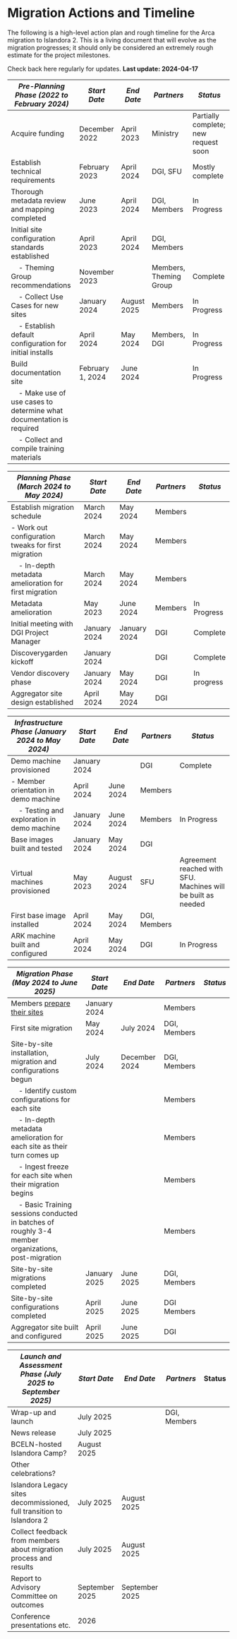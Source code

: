 # Migration Actions and Timeline

The following is a high-level action plan and rough timeline for the Arca 
migration to Islandora 2. This is a living document that will evolve 
as the migration progresses; it should only be considered an 
extremely rough estimate for the project milestones.

Check back here regularly for updates. **Last update: 2024-04-17**

| *Pre-Planning Phase (2022 to February 2024)*                            | *Start Date*     | *End Date*    | *Partners*             | *Status*                             |
| ----------------------------------------------------------------------- | ---------------- | ------------- | ---------------------- | ------------------------------------ |
| Acquire funding                                                         | December 2022    | April 2023    | Ministry               | Partially complete; new request soon |
| Establish technical requirements                                        | February 2023    | April 2024    | DGI, SFU               | Mostly complete                      |
| Thorough metadata review and mapping completed                          | June 2023        | April 2024 | DGI, Members           |       In Progress                               |
| Initial site configuration standards established                        | April 2023       | April 2024    | DGI, Members           |                                      |
|     - Theming Group recommendations                                     | November 2023    |               | Members, Theming Group | Complete                             |
|     - Collect Use Cases for new sites                                   | January 2024     | August 2025   | Members                | In Progress                          |
|     - Establish default configuration for initial installs              | April 2024    |         May 2024      | Members, DGI           |     In Progress                                 |
| Build documentation site                                                | February 1, 2024 | June 2024     |                        | In Progress                          |
|     - Make use of use cases to determine what documentation is required |                  |               |                        |                                      |
|     - Collect and compile training materials                            |                  |               |                        |                                      |


| *Planning Phase (March 2024 to May 2024)*              | *Start Date* | *End Date*    | *Partners* | *Status*  |
| -------------------------------------------------------- | ------------ | ------------- | -------- | ----------- |
| Establish migration schedule                             | March 2024   | May 2024    | Members  |             |
|     - Work out configuration tweaks for first migration  | March 2024   |      May 2024         | Members  |             |
|     - In-depth metadata amelioration for first migration | March 2024   | May 2024    | Members  |             |
| Metadata amelioration                                    | May 2023     | June 2024    | Members  | In Progress |
| Initial meeting with DGI Project Manager                 | January 2024 | January 2024  | DGI      | Complete    |
| Discoverygarden kickoff                                  | January 2024 |               | DGI      | Complete |
| Vendor discovery phase                                   | January 2024 | May 2024      | DGI      | In progress |
| Aggregator site design established                       | April 2024   | May 2024    | DGI      |             |


| *Infrastructure Phase (January 2024 to May 2024)* | *Start Date*   | *End Date* | *Partners*   | *Status*                                                      |
| ----------------------------------------------- | ------------ | ------------- | ------------ | ------------------------------------------------------------- |
| Demo machine provisioned                        | January 2024 |               | DGI          |         Complete                                             |
|     - Member orientation in demo machine        | April 2024 | June 2024 | Members      |                                                               |
|     - Testing and exploration in demo machine   | January 2024 | June 2024    | Members      |           In Progress                                                    |
| Base images built and tested                    | January 2024 | May 2024    | DGI          |                                                               |
| Virtual machines provisioned                    | May 2023     | August 2024     | SFU          | Agreement reached with SFU. Machines will be built as needed |
| First base image installed                      | April 2024   | May 2024      | DGI, Members |                                                               |
| ARK machine built and configured					| April 2024 | May 2024 | DGI | In Progress |


| *Migration Phase (May 2024 to June 2025)*                                                              | *Start Date* | *End Date*    | *Partners*   | *Status* |
| ------------------------------------------------------------------------------------------------------ | ------------ | ------------- | ------------ | ------ |
| Members [prepare their sites](/arca-docs/migration/migration-tasks/migration-preparation/)             | January 2024	|               | Members      |        |
| First site migration                                                                                   | May 2024     | July 2024     | DGI, Members |        |
| Site-by-site installation, migration and configurations begun                                          | July 2024    | December 2024 | DGI, Members |        |
|     - Identify custom configurations for each site                                                     |              |               | Members      |        |
|     - In-depth metadata amelioration for each site as their turn comes up                              |              |               | Members      |        |
|     - Ingest freeze for each site when their migration begins                                          |              |               | Members      |        |
|     - Basic Training sessions conducted in batches of roughly 3-4 member organizations, post-migration |              |               | Members      |        |
| Site-by-site migrations completed                                                                      | January 2025 | June 2025     | DGI, Members |        |
| Site-by-site configurations completed                                                                  | April 2025   | June 2025     | DGI Members  |        |
| Aggregator site built and configured                                                                   | April 2025   | June 2025     | DGI          |        |


| *Launch and Assessment Phase (July 2025 to September 2025)*           | *Start Date*   | *End Date*     | *Partners*   | Status |
| --------------------------------------------------------------------- | -------------- | -------------- | ------------ | ------ |
| Wrap-up and launch                                                    | July 2025      |                | DGI, Members |        |
| News release                                                          | July 2025      |                |              |        |
| BCELN-hosted Islandora Camp?                                           | August 2025    |                |              |        |
| Other celebrations?                                                   |                |                |              |        |
| Islandora Legacy sites decommissioned, full transition to Islandora 2 | July 2025      | August 2025    |              |        |
| Collect feedback from members about migration process and results     | July 2025      | August 2025    |              |        |
| Report to Advisory Committee on outcomes                              | September 2025 | September 2025 |              |        |
| Conference presentations etc.                                         | 2026           |                |              |        |

